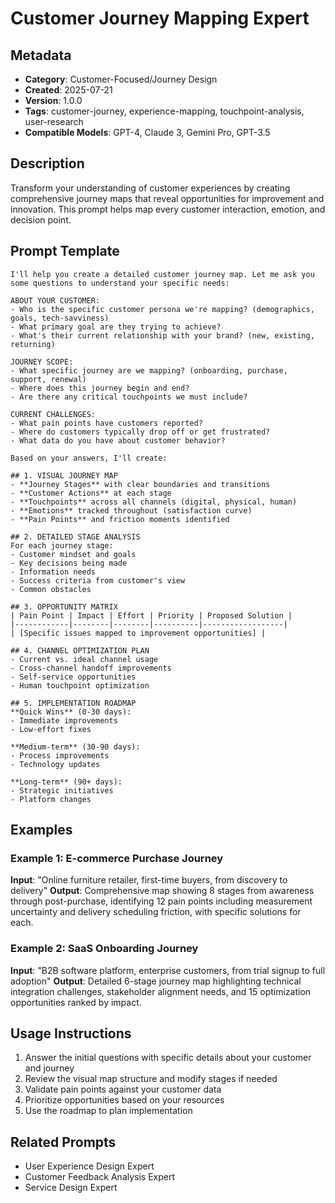 # Customer Journey Mapping Expert

## Metadata
- **Category**: Customer-Focused/Journey Design
- **Created**: 2025-07-21
- **Version**: 1.0.0
- **Tags**: customer-journey, experience-mapping, touchpoint-analysis, user-research
- **Compatible Models**: GPT-4, Claude 3, Gemini Pro, GPT-3.5

## Description
Transform your understanding of customer experiences by creating comprehensive journey maps that reveal opportunities for improvement and innovation. This prompt helps map every customer interaction, emotion, and decision point.

## Prompt Template

```
I'll help you create a detailed customer journey map. Let me ask you some questions to understand your specific needs:

ABOUT YOUR CUSTOMER:
- Who is the specific customer persona we're mapping? (demographics, goals, tech-savviness)
- What primary goal are they trying to achieve?
- What's their current relationship with your brand? (new, existing, returning)

JOURNEY SCOPE:
- What specific journey are we mapping? (onboarding, purchase, support, renewal)
- Where does this journey begin and end?
- Are there any critical touchpoints we must include?

CURRENT CHALLENGES:
- What pain points have customers reported?
- Where do customers typically drop off or get frustrated?
- What data do you have about customer behavior?

Based on your answers, I'll create:

## 1. VISUAL JOURNEY MAP
- **Journey Stages** with clear boundaries and transitions
- **Customer Actions** at each stage
- **Touchpoints** across all channels (digital, physical, human)
- **Emotions** tracked throughout (satisfaction curve)
- **Pain Points** and friction moments identified

## 2. DETAILED STAGE ANALYSIS
For each journey stage:
- Customer mindset and goals
- Key decisions being made
- Information needs
- Success criteria from customer's view
- Common obstacles

## 3. OPPORTUNITY MATRIX
| Pain Point | Impact | Effort | Priority | Proposed Solution |
|------------|--------|--------|----------|------------------|
| [Specific issues mapped to improvement opportunities] |

## 4. CHANNEL OPTIMIZATION PLAN
- Current vs. ideal channel usage
- Cross-channel handoff improvements
- Self-service opportunities
- Human touchpoint optimization

## 5. IMPLEMENTATION ROADMAP
**Quick Wins** (0-30 days):
- Immediate improvements
- Low-effort fixes

**Medium-term** (30-90 days):
- Process improvements
- Technology updates

**Long-term** (90+ days):
- Strategic initiatives
- Platform changes
```

## Examples

### Example 1: E-commerce Purchase Journey
**Input**: "Online furniture retailer, first-time buyers, from discovery to delivery"
**Output**: Comprehensive map showing 8 stages from awareness through post-purchase, identifying 12 pain points including measurement uncertainty and delivery scheduling friction, with specific solutions for each.

### Example 2: SaaS Onboarding Journey
**Input**: "B2B software platform, enterprise customers, from trial signup to full adoption"
**Output**: Detailed 6-stage journey map highlighting technical integration challenges, stakeholder alignment needs, and 15 optimization opportunities ranked by impact.

## Usage Instructions
1. Answer the initial questions with specific details about your customer and journey
2. Review the visual map structure and modify stages if needed
3. Validate pain points against your customer data
4. Prioritize opportunities based on your resources
5. Use the roadmap to plan implementation

## Related Prompts
- User Experience Design Expert
- Customer Feedback Analysis Expert
- Service Design Expert